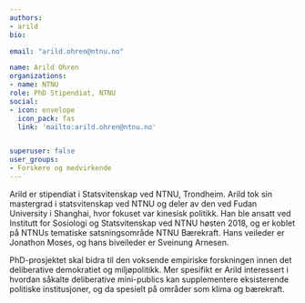 ```yaml
---
authors:
- arild
bio:

email: "arild.ohren@ntnu.no"

name: Arild Ohren
organizations:
- name: NTNU 
role: PhD Stipendiat, NTNU
social:
- icon: envelope
  icon_pack: fas
  link: 'mailto:arild.ohren@ntnu.no'


superuser: false
user_groups:
- Forskere og medvirkende
---
```


Arild er stipendiat i Statsvitenskap ved NTNU, Trondheim. Arild tok sin mastergrad i statsvitenskap ved NTNU og deler av den ved Fudan University i Shanghai, hvor fokuset var kinesisk politikk. Han ble ansatt ved Institutt for Sosiologi og Statsvitenskap ved NTNU høsten 2018, og er koblet på NTNUs tematiske satsningsområde NTNU Bærekraft. Hans veileder er Jonathon Moses, og hans biveileder er Sveinung Arnesen.

PhD-prosjektet skal bidra til den voksende empiriske forskningen innen det deliberative demokratiet og miljøpolitikk. Mer spesifikt er Arild interessert i hvordan såkalte deliberative mini-publics kan supplementere eksisterende politiske institusjoner, og da spesielt på områder som klima og bærekraft.   
